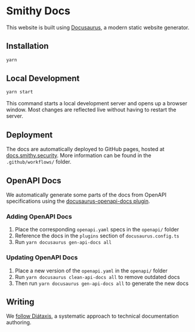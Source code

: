 # Smithy Docs

This website is built using [Docusaurus](https://docusaurus.io/), a modern static website generator.

## Installation

```bash
yarn
```

## Local Development

```bash
yarn start
```

This command starts a local development server and opens up a browser window. Most changes are reflected live without having to restart the server.

## Deployment

The docs are automatically deployed to GitHub pages, hosted at [docs.smithy.security](https://docs.smithy.security). More information can be found in the `.github/workflows/` folder.

## OpenAPI Docs

We automatically generate some parts of the docs from OpenAPI specifications using the [docusaurus-openapi-docs plugin](https://github.com/PaloAltoNetworks/docusaurus-openapi-docs).

### Adding OpenAPI Docs

1. Place the corresponding `openapi.yaml` specs in the `openapi/` folder
2. Reference the docs in the `plugins` section of `docusaurus.config.ts`
3. Run `yarn docusaurus gen-api-docs all`

### Updating OpenAPI Docs

1. Place a new version of the `openapi.yaml` in the `openapi/` folder
2. Run `yarn docusaurus clean-api-docs all` to remove outdated docs
3. Then run `yarn docusaurus gen-api-docs all` to generate the new docs

## Writing

We [follow Diátaxis](https://diataxis.fr/), a systematic approach to technical documentation authoring.
